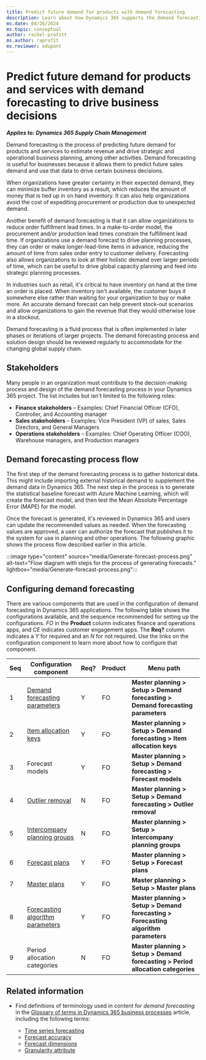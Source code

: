 ```yaml
---
title: Predict future demand for products with demand forecasting
description: Learn about how Dynamics 365 supports the demand forecasting business process, including the types of stakeholders and configuring demand forecasting.
ms.date: 04/26/2024
ms.topic: conceptual
author: rachel-profitt
ms.author: raprofit
ms.reviewer: edupont
---
```


# Predict future demand for products and services with demand forecasting to drive business decisions

***Applies to: Dynamics 365 Supply Chain Management***

Demand forecasting is the process of predicting future demand for products and services to estimate revenue and drive strategic and operational business planning, among other activities. Demand forecasting is useful for businesses because it allows them to predict future sales demand and use that data to drive certain business decisions.

When organizations have greater certainty in their expected demand, they can minimize buffer inventory as a result, which reduces the amount of money that is tied up in on hand inventory. It can also help organizations avoid the cost of expediting procurement or production due to unexpected demand.

Another benefit of demand forecasting is that it can allow organizations to reduce order fulfillment lead times. In a make-to-order model, the procurement and/or production lead times constrain the fulfillment lead time. If organizations use a demand forecast to drive planning processes, they can order or make longer-lead-time items in advance, reducing the amount of time from sales order entry to customer delivery. Forecasting also allows organizations to look at their holistic demand over larger periods of time, which can be useful to drive global capacity planning and feed into strategic planning processes.

In industries such as retail, it's critical to have inventory on hand at the time an order is placed. When inventory isn't available, the customer buys it somewhere else rather than waiting for your organization to buy or make more. An accurate demand forecast can help prevent stock-out scenarios and allow organizations to gain the revenue that they would otherwise lose in a stockout.

Demand forecasting is a fluid process that is often implemented in later phases or iterations of larger projects. The demand forecasting process and solution design should be reviewed regularly to accommodate for the changing global supply chain.

## Stakeholders

Many people in an organization must contribute to the decision-making process and design of the demand forecasting process in your Dynamics 365 project. The list includes but isn't limited to the following roles:

- **Finance stakeholders** – Examples: Chief Financial Officer (CFO), Controller, and Accounting manager
- **Sales stakeholders** – Examples: Vice President (VP) of sales, Sales Directors, and General Managers
- **Operations stakeholders** – Examples: Chief Operating Officer (COO), Warehouse managers, and Production managers

## Demand forecasting process flow

The first step of the demand forecasting process is to gather historical data. This might include importing external historical demand to supplement the demand data in Dynamics 365. The next step in the process is to generate the statistical baseline forecast with Azure Machine Learning, which will create the forecast model, and then test the Mean Absolute Percentage Error (MAPE) for the model.

Once the forecast is generated, it's reviewed in Dynamics 365 and users can update the recommended values as needed. When the forecasting values are approved, a user can authorize the forecast that publishes it to the system for use in planning and other operations. The following graphic shows the process flow described earlier in this article.

:::image type="content" source="media/Generate-forecast-process.png" alt-text="Flow diagram with steps for the process of generating forecasts." lightbox="media/Generate-forecast-process.png":::

<!--## Demand forecasting key metrics

There are many key metrics that can be used to monitor and measure the success of implementing a demand forecasting systems. The following sections outline the top key metrics that an organization might monitor and measure for demand forecasting. 

### Increase forecast accuracy-->

## Configuring demand forecasting

There are various components that are used in the configuration of demand forecasting in Dynamics 365 applications. The following table shows the configurations available, and the sequence recommended for setting up the configurations. *FO* in the **Product** column indicates finance and operations apps, and *CE* indicates customer engagement apps. The **Req?** column indicates a *Y* for required and an *N* for not required. Use the links on the configuration component to learn more about how to configure that component.

| Seq | Configuration component | Req? | Product | Menu path |
|-----|-------------------------|------|---------|-----------|
| 1 | [Demand forecasting parameters](/dynamics365/supply-chain/master-planning/demand-forecasting-setup)| Y | FO | **Master planning &gt; Setup &gt; Demand forecasting &gt; Demand forecasting parameters** |
| 2 | [Item allocation keys](/dynamics365/supply-chain/master-planning/demand-forecasting-setup)| Y | FO | **Master planning &gt; Setup &gt; Demand forecasting &gt; Item allocation keys** |
| 3 | Forecast models | Y | FO | **Master planning &gt; Setup &gt; Demand forecasting &gt; Forecast models** |
| 4 | [Outlier removal](/dynamics365/supply-chain/master-planning/remove-historical-outliers-calculating-demand-forecast) | N | FO | **Master planning &gt; Setup &gt; Demand forecasting &gt; Outlier removal** |
| 5 | [Intercompany planning groups](/dynamics365/supply-chain/demand-planning/intercompany-planning-groups-demand-forecasting) | N | FO | **Master planning &gt; Setup &gt; Intercompany planning groups** |
| 6 | [Forecast plans](/dynamics365/supply-chain/master-planning/planning-optimization/demand-forecast) | Y | FO | **Master planning &gt; Setup &gt; Forecast plans** |
| 7 | [Master plans](/dynamics365/supply-chain/master-planning/master-plans) | Y | FO | **Master planning &gt; Setup &gt; Master plans** |
| 8 | [Forecasting algorithm parameters](/dynamics365/supply-chain/master-planning/demand-forecasting-setup) | Y | FO | **Master planning &gt; Setup &gt; Demand forecasting &gt; Forecasting algorithm parameters** |
| 9 | Period allocation categories | N | FO | **Master planning &gt; Setup &gt; Demand forecasting &gt; Period allocation categories** |

## Related information

- Find definitions of terminology used in content for *demand forecasting* in the [Glossary of terms in Dynamics 365 business processes](glossary.md) article, including the following terms:

  - [Time series forecasting](glossary.md#time-series-forecasting)
  - [Forecast accuracy](glossary.md#forecast-accuracy-mean-absolute-percentage-error-mape)
  - [Forecast dimensions](glossary.md#forecast-dimensions)
  - [Granularity attribute](glossary.md#granularity-attribute)

<!--
## Demand forecasting recommended practices

When implementing your organization structure in Dynamics 365, use the following recommended practices. 
- **DO** import the right amount of data...
- **DO NOT** do bad things.
- **DO NOT** do other bad things.

## Additional resources
TechTalks
Docs
GitHub
Other
-->
<!--## Tags

*Stakeholders*: Finance Stakeholders, Operations Stakeholders

*Products*: Dynamics 365

*Configuration stage*: Foundational
